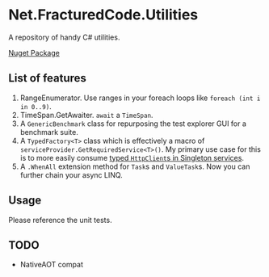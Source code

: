 # Net.FracturedCode.Utilities

A repository of handy C# utilities.

[Nuget Package](https://www.nuget.org/packages/Net.FracturedCode.Utilities/)

## List of features

1. RangeEnumerator. Use ranges in your foreach loops like `foreach (int i in 0..9)`.
2. TimeSpan.GetAwaiter. `await` a `TimeSpan`.
3. A `GenericBenchmark` class for repurposing the test explorer GUI for a benchmark suite.
4. A `TypedFactory<T>` class which is effectively a macro of `serviceProvider.GetRequiredService<T>()`. 
My primary use case for this is to more easily consume [typed `HttpClient`s in Singleton services](https://learn.microsoft.com/en-us/dotnet/core/extensions/httpclient-factory#avoid-typed-clients-in-singleton-services).
5. A `.WhenAll` extension method for `Task`s and `ValueTask`s. Now you can 
   further chain your async LINQ.

## Usage

Please reference the unit tests.

## TODO
- NativeAOT compat